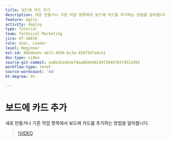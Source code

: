 ```yaml
---
title: 보드에 카드 추가
description: 새로 만들거나 기존 작업 항목에서 보드에 카드를 추가하는 방법을 알아봅니다.
feature: Agile
activity: deploy
type: Tutorial
team: Technical Marketing
jira: KT-10810
role: User, Leader
level: Beginner
exl-id: 86bdeadc-ab72-4936-bc3a-45079d7a4ce1
doc-type: video
source-git-commit: ea0bd2ad43efdaa6b84d8249f2848783fd531d93
workflow-type: tm+mt
source-wordcount: '44'
ht-degree: 0%

---
```


# 보드에 카드 추가

새로 만들거나 기존 작업 항목에서 보드에 카드를 추가하는 방법을 알아봅니다.

>[!VIDEO](https://video.tv.adobe.com/v/346617/?quality=12&learn=on)
